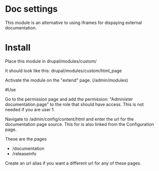 # Doc settings

This module is an alternative to using iframes for dispaying external documentation.

# Install

Place this module in drupal/modules/custom/ 

It should look like this: drupal/modules/custom/html_page

Activate the module on the "extend" page. (/admin/modules)

#Use

Go to the permission page and add the permission: "Administer documentation page" to the role that should have access. This is not needed if you are user 1.

Navigate to /admin/config/content/html and enter the url for the documentation page source. This for is also linked from the Configuration page.

These are the pages

- /documentation
- /releaseinfo

Create an url alias if you want a different url for any of these pages. 
